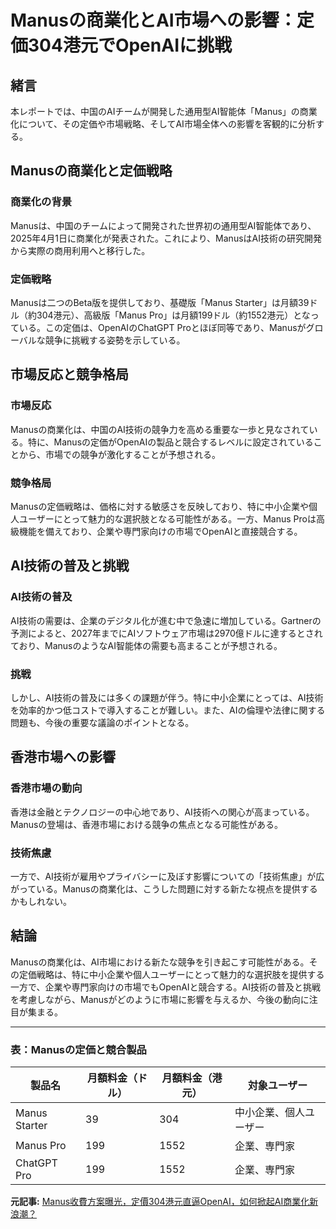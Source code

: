 # Manusの商業化とAI市場への影響：定価304港元でOpenAIに挑戦

## 緒言

本レポートでは、中国のAIチームが開発した通用型AI智能体「Manus」の商業化について、その定価や市場戦略、そしてAI市場全体への影響を客観的に分析する。

## Manusの商業化と定価戦略

### 商業化の背景

Manusは、中国のチームによって開発された世界初の通用型AI智能体であり、2025年4月1日に商業化が発表された。これにより、ManusはAI技術の研究開発から実際の商用利用へと移行した。

### 定価戦略

Manusは二つのBeta版を提供しており、基礎版「Manus Starter」は月額39ドル（約304港元）、高級版「Manus Pro」は月額199ドル（約1552港元）となっている。この定価は、OpenAIのChatGPT Proとほぼ同等であり、Manusがグローバルな競争に挑戦する姿勢を示している。

## 市場反応と競争格局

### 市場反応

Manusの商業化は、中国のAI技術の競争力を高める重要な一歩と見なされている。特に、Manusの定価がOpenAIの製品と競合するレベルに設定されていることから、市場での競争が激化することが予想される。

### 競争格局

Manusの定価戦略は、価格に対する敏感さを反映しており、特に中小企業や個人ユーザーにとって魅力的な選択肢となる可能性がある。一方、Manus Proは高級機能を備えており、企業や専門家向けの市場でOpenAIと直接競合する。

## AI技術の普及と挑戦

### AI技術の普及

AI技術の需要は、企業のデジタル化が進む中で急速に増加している。Gartnerの予測によると、2027年までにAIソフトウェア市場は2970億ドルに達するとされており、ManusのようなAI智能体の需要も高まることが予想される。

### 挑戦

しかし、AI技術の普及には多くの課題が伴う。特に中小企業にとっては、AI技術を効率的かつ低コストで導入することが難しい。また、AIの倫理や法律に関する問題も、今後の重要な議論のポイントとなる。

## 香港市場への影響

### 香港市場の動向

香港は金融とテクノロジーの中心地であり、AI技術への関心が高まっている。Manusの登場は、香港市場における競争の焦点となる可能性がある。

### 技術焦慮

一方で、AI技術が雇用やプライバシーに及ぼす影響についての「技術焦慮」が広がっている。Manusの商業化は、こうした問題に対する新たな視点を提供するかもしれない。

## 結論

Manusの商業化は、AI市場における新たな競争を引き起こす可能性がある。その定価戦略は、特に中小企業や個人ユーザーにとって魅力的な選択肢を提供する一方で、企業や専門家向けの市場でもOpenAIと競合する。AI技術の普及と挑戦を考慮しながら、Manusがどのように市場に影響を与えるか、今後の動向に注目が集まる。

---

### 表：Manusの定価と競合製品

| 製品名 | 月額料金（ドル） | 月額料金（港元） | 対象ユーザー |
|---------------|------------------|------------------|--------------------|
| Manus Starter | 39 | 304 | 中小企業、個人ユーザー |
| Manus Pro | 199 | 1552 | 企業、専門家 |
| ChatGPT Pro | 199 | 1552 | 企業、専門家 |

**元記事:** [Manus收費方案曝光，定價304港元直逼OpenAI，如何掀起AI商業化新浪潮？](https://businessfocus.io/article/319392/manus收費方案曝光，定價304港元直逼openai，如何掀起ai商業)